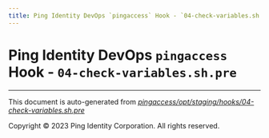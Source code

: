 ```yaml
---
title: Ping Identity DevOps `pingaccess` Hook - `04-check-variables.sh.pre`
---
```


# Ping Identity DevOps `pingaccess` Hook - `04-check-variables.sh.pre`

---
This document is auto-generated from _[pingaccess/opt/staging/hooks/04-check-variables.sh.pre](https://github.com/pingidentity/pingidentity-docker-builds/blob/master/pingaccess/opt/staging/hooks/04-check-variables.sh.pre)_

Copyright © 2023 Ping Identity Corporation. All rights reserved.
